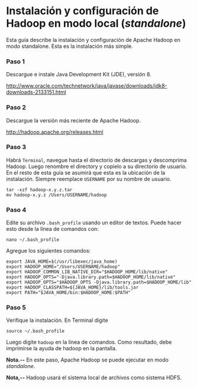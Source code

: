 # Instalación y configuración de Hadoop en modo local (*standalone*)


Esta guía describe la instalación y configuración  de Apache Hadoop en modo standalone. 
Esta es la instalación más simple.

### Paso 1

Descargue e instale Java Development Kit (JDE), versión 8. 

http://www.oracle.com/technetwork/java/javase/downloads/jdk8-downloads-2133151.html


### Paso 2

Descargue la versión más reciente de Apache Hadoop.

http://hadoop.apache.org/releases.html


### Paso 3

Habrá `Terminal`, navegue hasta el directorio de descargas y descomprima Hadoop. 
Luego renombre el directory y copielo a su directorio de usuario. En el resto de 
esta guía se asumirá que esta es la ubicación de la instalación. Siempre 
reemplace `USERNAME` por su nombre de usuario.

```
tar -xzf hadoop-x.y.z.tar
mv hadoop-x.y.z /Users/USERNAME/hadoop
```

### Paso 4

Edite su archivo `.bash_profile` usando un editor de textos. Puede hacer esto desde
la línea de comandos con:

    nano ~/.bash_profile
    
Agregue los siguientes comandos:


    export JAVA_HOME=$(/usr/libexec/java_home)
    export HADOOP_HOME="/Users/USERNAME/hadoop"
    export HADOOP_COMMON_LIB_NATIVE_DIR="$HADOOP_HOME/lib/native"
    export HADOOP_OPTS="-Djava.library.path=$HADOOP_HOME/lib/native"
    export HADOOP_OPTS="$HADOOP_OPTS -Djava.library.path=$HADOOP_HOME/lib"
    export HADOOP_CLASSPATH=${JAVA_HOME}/lib/tools.jar
    export PATH="$JAVA_HOME/bin:$HADOOP_HOME:$PATH"


### Paso 5

Verifique la instalación. En Terminal digite 

    source ~/.bash_profile


Luego digite `hadoop` en la línea de comandos. Como resultado, debe imprimirse la ayuda de hadoop en la pantalla.

**Nota.--** En este paso, Apache Hadoop se puede ejecutar en modo *standalone*.

**Nota,--** Hadoop usará el sistema local de archivos como sistema HDFS.
